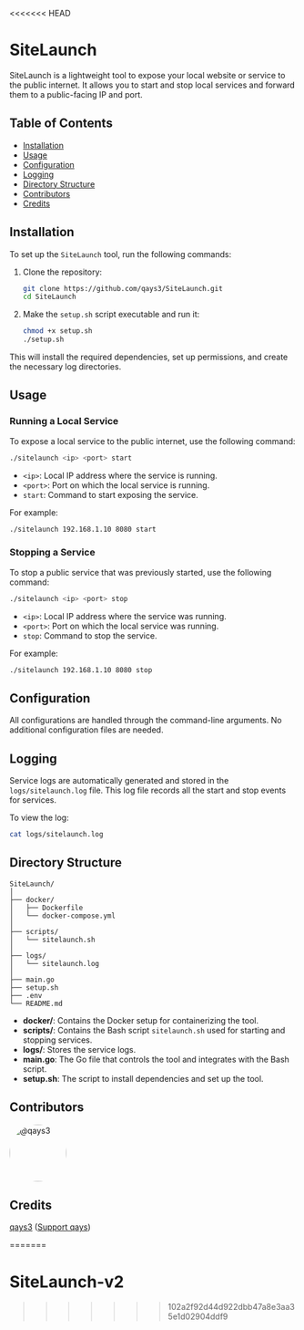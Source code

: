 <<<<<<< HEAD

# SiteLaunch

SiteLaunch is a lightweight tool to expose your local website or service to the public internet. It allows you to start and stop local services and forward them to a public-facing IP and port.

## Table of Contents
- [Installation](#installation)
- [Usage](#usage)
- [Configuration](#configuration)
- [Logging](#logging)
- [Directory Structure](#directory-structure)
- [Contributors](#contributors)
- [Credits](#credits)

## Installation

To set up the `SiteLaunch` tool, run the following commands:

1. Clone the repository:
    ```bash
    git clone https://github.com/qays3/SiteLaunch.git
    cd SiteLaunch
    ```

2. Make the `setup.sh` script executable and run it:
    ```bash
    chmod +x setup.sh
    ./setup.sh
    ```

This will install the required dependencies, set up permissions, and create the necessary log directories.

## Usage

### Running a Local Service

To expose a local service to the public internet, use the following command:
```bash
./sitelaunch <ip> <port> start
```
- `<ip>`: Local IP address where the service is running.
- `<port>`: Port on which the local service is running.
- `start`: Command to start exposing the service.

For example:
```bash
./sitelaunch 192.168.1.10 8080 start
```

### Stopping a Service

To stop a public service that was previously started, use the following command:
```bash
./sitelaunch <ip> <port> stop
```
- `<ip>`: Local IP address where the service was running.
- `<port>`: Port on which the local service was running.
- `stop`: Command to stop the service.

For example:
```bash
./sitelaunch 192.168.1.10 8080 stop
```

## Configuration

All configurations are handled through the command-line arguments. No additional configuration files are needed.

## Logging

Service logs are automatically generated and stored in the `logs/sitelaunch.log` file. This log file records all the start and stop events for services.

To view the log:
```bash
cat logs/sitelaunch.log
```

## Directory Structure

```plaintext
SiteLaunch/
│
├── docker/
│   ├── Dockerfile
│   └── docker-compose.yml
│
├── scripts/
│   └── sitelaunch.sh
│
├── logs/
│   └── sitelaunch.log    
│
├── main.go             
├── setup.sh                 
├── .env                
└── README.md
```

- **docker/**: Contains the Docker setup for containerizing the tool.
- **scripts/**: Contains the Bash script `sitelaunch.sh` used for starting and stopping services.
- **logs/**: Stores the service logs.
- **main.go**: The Go file that controls the tool and integrates with the Bash script.
- **setup.sh**: The script to install dependencies and set up the tool.

## Contributors

<div style="display: flex; align-items: center; margin-bottom: 20px;">
    <a href="https://github.com/qays3" style="text-decoration: none; display: flex; align-items: center;">
        <img src="https://github.com/qays3.png" alt="@qays3" title="@qays3" width="100px" height="100px" style="border-radius: 50%; margin-right: 10px;">
    </a>
</div>

## Credits

[qays3](https://github.com/qays3) ([Support qays](https://buymeacoffee.com/hidden))
 
=======
# SiteLaunch-v2
>>>>>>> 102a2f92d44d922dbb47a8e3aa35e1d02904ddf9
